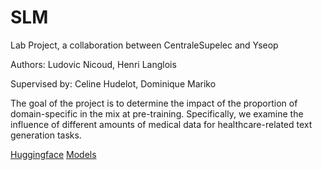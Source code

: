 # SLM
Lab Project, a collaboration between CentraleSupelec and Yseop

Authors: Ludovic Nicoud, Henri Langlois

Supervised by: Celine Hudelot, Dominique Mariko

The goal of the project is to determine the impact of the proportion of domain-specific in the mix at pre-training. Specifically, we examine the influence of different amounts of medical data for healthcare-related text generation tasks.

[Huggingface](https://huggingface.co/collections/HenriLD/dataset-mix-for-pre-trained-slm-67a9df375c6e1a808af28bd4) [Models](https://huggingface.co/collections/HenriLD/smolrx-135m-67e2a2c98dd868113f009912)
